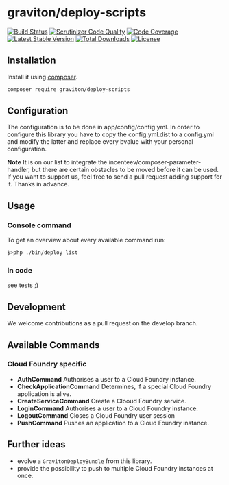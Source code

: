 # graviton/deploy-scripts
[![Build Status](https://travis-ci.org/libgraviton/deploy-scripts.png?branch=develop)](https://travis-ci.org/libgraviton/deploy-scripts) [![Scrutinizer Code Quality](https://scrutinizer-ci.com/g/libgraviton/deploy-scripts/badges/quality-score.png?b=develop)](https://scrutinizer-ci.com/g/libgraviton/deploy-scripts/?branch=develop) [![Code Coverage](https://scrutinizer-ci.com/g/libgraviton/deploy-scripts/badges/coverage.png?b=develop)](https://scrutinizer-ci.com/g/libgraviton/deploy-scripts/?branch=develop) [![Latest Stable Version](https://poser.pugx.org/graviton/deploy-scripts/v/stable.svg)](https://packagist.org/packages/graviton/deploy-scripts) [![Total Downloads](https://poser.pugx.org/graviton/deploy-scripts/downloads.svg)](https://packagist.org/packages/graviton/deploy-scripts) [![License](https://poser.pugx.org/graviton/deploy-scripts/license.svg)](https://packagist.org/packages/graviton/deploy-scripts)

## Installation
Install it using [composer](https://getcomposer.org/).

```bash
composer require graviton/deploy-scripts
```

## Configuration
The configuration is to be done in app/config/config.yml.
In order to configure this library you have to copy the config.yml.dist to a config.yml and modify the latter 
and replace every bvalue with your personal configuration. 

**Note**
It is on our list to integrate the incenteev/composer-parameter-handler, but there are certain obstacles to be moved
before it can be used. If you want to support us, feel free to send a pull request adding support for it.
Thanks in advance.

## Usage
### Console command
To get an overview about every available command run:

```bash
$>php ./bin/deploy list
```

### In code
see tests ;) 

## Development
We welcome contributions as a pull request on the develop branch.

## Available Commands
### Cloud Foundry specific
- **AuthCommand**
  Authorises a user to a Cloud Foundry instance.
- **CheckApplicationCommand**
  Determines, if a special Cloud Foundry application is alive.
- **CreateServiceCommand**
  Create a Clooud Foundry service.
- **LoginCommand**
  Authorises a user to a Cloud Foundry instance.
- **LogoutCommand**
  Closes a Cloud Foundry user session 
- **PushCommand**
  Pushes an application to a Cloud Foundry instance.

## Further ideas
- evolve a ``GravitonDeployBundle`` from this library.
- provide the possibility to push to multiple Cloud Foundry instances at once.

